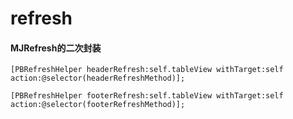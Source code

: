 # refresh

#### MJRefresh的二次封装

```
[PBRefreshHelper headerRefresh:self.tableView withTarget:self action:@selector(headerRefreshMethod)];

[PBRefreshHelper footerRefresh:self.tableView withTarget:self action:@selector(footerRefreshMethod)];
```
